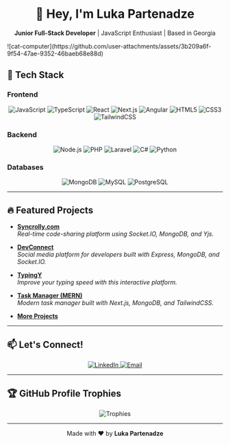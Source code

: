 <h1 align="center">👋 Hey, I'm Luka Partenadze</h1>
<p align="center">
  <strong>Junior Full-Stack Developer</strong> | JavaScript Enthusiast | Based in Georgia
</p>
![cat-computer](https://github.com/user-attachments/assets/3b209a6f-9f54-47ae-9352-46baeb68e88d)


<br />

## 🚀 Tech Stack

### Frontend
<p align="center">
  <img src="https://img.shields.io/badge/JavaScript-F7DF1E?style=for-the-badge&logo=javascript&logoColor=black" alt="JavaScript" />
  <img src="https://img.shields.io/badge/TypeScript-3178C6?style=for-the-badge&logo=typescript&logoColor=white" alt="TypeScript" />
  <img src="https://img.shields.io/badge/React-20232A?style=for-the-badge&logo=react&logoColor=61DAFB" alt="React" />
  <img src="https://img.shields.io/badge/Next.js-000000?style=for-the-badge&logo=next.js&logoColor=white" alt="Next.js" />
  <img src="https://img.shields.io/badge/Angular-DD0031?style=for-the-badge&logo=angular&logoColor=white" alt="Angular" />
  <img src="https://img.shields.io/badge/HTML5-E34F26?style=for-the-badge&logo=html5&logoColor=white" alt="HTML5" />
  <img src="https://img.shields.io/badge/CSS3-1572B6?style=for-the-badge&logo=css3&logoColor=white" alt="CSS3" />
  <img src="https://img.shields.io/badge/TailwindCSS-38B2AC?style=for-the-badge&logo=tailwind-css&logoColor=white" alt="TailwindCSS" />
</p>

### Backend
<p align="center">
  <img src="https://img.shields.io/badge/Node.js-339933?style=for-the-badge&logo=node.js&logoColor=white" alt="Node.js" />
  <img src="https://img.shields.io/badge/PHP-777BB4?style=for-the-badge&logo=php&logoColor=white" alt="PHP" />
  <img src="https://img.shields.io/badge/Laravel-FF2D20?style=for-the-badge&logo=laravel&logoColor=white" alt="Laravel" />
  <img src="https://img.shields.io/badge/C%23-239120?style=for-the-badge&logo=c-sharp&logoColor=white" alt="C#" />
  <img src="https://img.shields.io/badge/Python-3776AB?style=for-the-badge&logo=python&logoColor=white" alt="Python" />
</p>

### Databases
<p align="center">
  <img src="https://img.shields.io/badge/MongoDB-4EA94B?style=for-the-badge&logo=mongodb&logoColor=white" alt="MongoDB" />
  <img src="https://img.shields.io/badge/MySQL-4479A1?style=for-the-badge&logo=mysql&logoColor=white" alt="MySQL" />
  <img src="https://img.shields.io/badge/PostgreSQL-336791?style=for-the-badge&logo=postgresql&logoColor=white" alt="PostgreSQL" />
</p>

---

## 🔥 Featured Projects

- **[Syncrolly.com](https://github.com/SetFodi/syncrolly)**  
  _Real-time code-sharing platform using Socket.IO, MongoDB, and Yjs._

- **[DevConnect](https://github.com/SetFodi/devconnect)**  
  _Social media platform for developers built with Express, MongoDB, and Socket.IO._

- **[TypingY](https://github.com/SetFodi/typingy)**  
  _Improve your typing speed with this interactive platform._

- **[Task Manager (MERN)](https://github.com/SetFodi/task-manager)**  
  _Modern task manager built with Next.js, MongoDB, and TailwindCSS._

- **[More Projects](https://github.com/SetFodi?tab=repositories)**

---

## 📫 Let's Connect!

<p align="center">
  <a href="https://www.linkedin.com/in/luka-partenadze-394675348/" target="_blank">
    <img src="https://img.shields.io/badge/LinkedIn-0A66C2?style=for-the-badge&logo=linkedin&logoColor=white" alt="LinkedIn" />
  </a>
  <a href="mailto:lukafartenadze2004@gmail.com">
    <img src="https://img.shields.io/badge/Email-D14836?style=for-the-badge&logo=gmail&logoColor=white" alt="Email" />
  </a>
</p>

---

## 🏆 GitHub Profile Trophies

<p align="center">
  <img src="https://github-profile-trophy.vercel.app/?username=SetFodi&theme=radical&no-frame=true&margin-w=15" alt="Trophies" />
</p>

---

<p align="center">
  Made with ❤️ by <strong>Luka Partenadze</strong>
</p>
